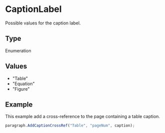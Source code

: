 # CaptionLabel

Possible values for the caption label.

## Type

Enumeration

## Values

- "Table"
- "Equation"
- "Figure"


## Example

This example add a cross-reference to the page containing a table caption.

```javascript
paragraph.AddCaptionCrossRef("Table", "pageNum", caption);
```
